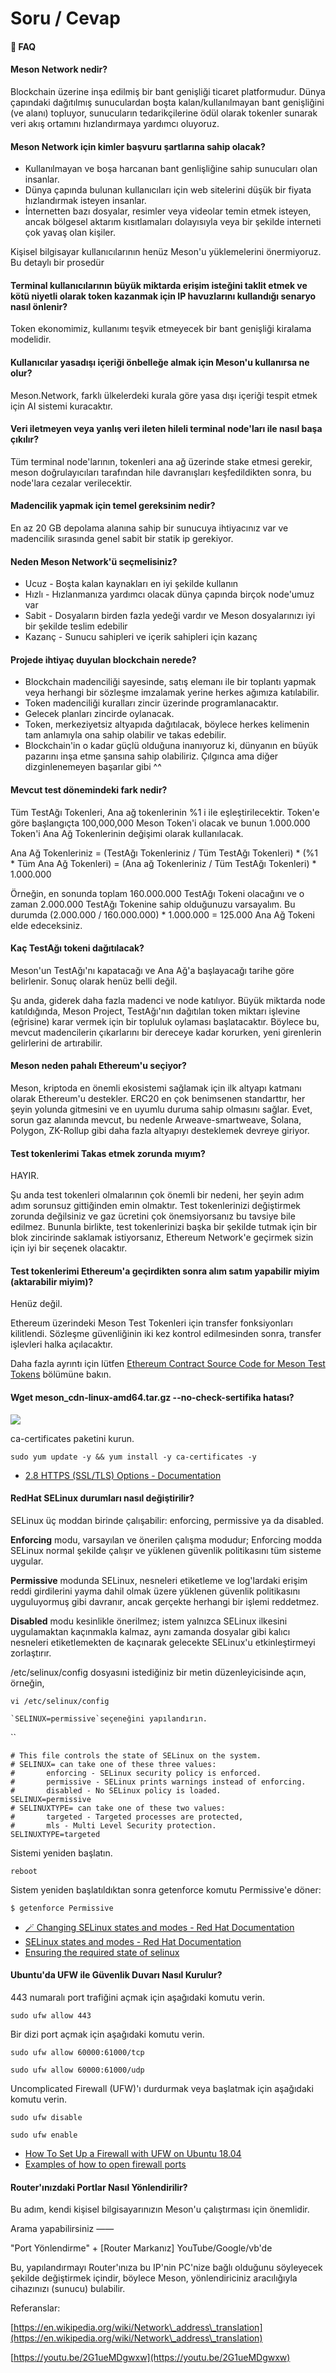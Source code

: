 # Soru / Cevap

#### 🌱 FAQ

#### Meson Network nedir?

Blockchain üzerine inşa edilmiş bir bant genişliği ticaret platformudur. Dünya çapındaki dağıtılmış sunuculardan boşta kalan/kullanılmayan bant genişliğini (ve alanı) topluyor, sunucuların tedarikçilerine ödül olarak tokenler sunarak veri akış ortamını hızlandırmaya yardımcı oluyoruz.

#### Meson Network için kimler başvuru şartlarına sahip olacak?

* Kullanılmayan ve boşa harcanan bant genlişliğine sahip sunucuları olan insanlar.
* Dünya çapında bulunan kullanıcıları için web sitelerini düşük bir fiyata hızlandırmak isteyen insanlar.
* İnternetten bazı dosyalar, resimler veya videolar temin etmek isteyen, ancak bölgesel aktarım kısıtlamaları dolayısıyla veya bir şekilde interneti çok yavaş olan kişiler.

Kişisel bilgisayar kullanıcılarının henüz Meson'u yüklemelerini önermiyoruz. Bu detaylı bir prosedür

#### Terminal kullanıcılarının büyük miktarda erişim isteğini taklit etmek ve kötü niyetli olarak token kazanmak için IP havuzlarını kullandığı senaryo nasıl önlenir?

Token ekonomimiz, kullanımı teşvik etmeyecek bir bant genişliği kiralama modelidir.

#### Kullanıcılar yasadışı içeriği önbelleğe almak için Meson'u kullanırsa ne olur?

Meson.Network, farklı ülkelerdeki kurala göre yasa dışı içeriği tespit etmek için AI sistemi kuracaktır.

#### Veri iletmeyen veya yanlış veri ileten hileli terminal node'ları ile nasıl başa çıkılır?

Tüm terminal node'larının, tokenleri ana ağ üzerinde stake etmesi gerekir, meson doğrulayıcıları tarafından hile davranışları keşfedildikten sonra, bu node'lara cezalar verilecektir.

#### Madencilik yapmak için temel gereksinim nedir?

En az 20 GB depolama alanına sahip bir sunucuya ihtiyacınız var ve madencilik sırasında genel sabit bir statik ip gerekiyor.

#### Neden Meson Network'ü seçmelisiniz?

* Ucuz - Boşta kalan kaynakları en iyi şekilde kullanın
* Hızlı - Hızlanmanıza yardımcı olacak dünya çapında birçok node'umuz var
* Sabit - Dosyaların birden fazla yedeği vardır ve Meson dosyalarınızı iyi bir şekilde teslim edebilir
* Kazanç - Sunucu sahipleri ve içerik sahipleri için kazanç

#### Projede ihtiyaç duyulan blockchain nerede?

* Blockchain madenciliği sayesinde, satış elemanı ile bir toplantı yapmak veya herhangi bir sözleşme imzalamak yerine herkes ağımıza katılabilir.
* Token madenciliği kuralları zincir üzerinde programlanacaktır.
* Gelecek planları zincirde oylanacak.
* Token, merkeziyetsiz altyapıda dağıtılacak, böylece herkes kelimenin tam anlamıyla ona sahip olabilir ve takas edebilir.
* Blockchain'in o kadar güçlü olduğuna inanıyoruz ki, dünyanın en büyük pazarını inşa etme şansına sahip olabiliriz. Çılgınca ama diğer dizginlenemeyen başarılar gibi ^^

#### Mevcut test dönemindeki fark nedir?

Tüm TestAğı Tokenleri, Ana ağ tokenlerinin %1 i ile eşleştirilecektir. Token'e göre başlangıçta 100,000,000 Meson Token'i olacak ve bunun 1.000.000 Token'i Ana Ağ Tokenlerinin değişimi olarak kullanılacak.

Ana Ağ Tokenleriniz = (TestAğı Tokenleriniz / Tüm TestAğı Tokenleri) \* (%1 \* Tüm Ana Ağ Tokenleri) = (Ana ağ Tokenleriniz / Tüm TestAğı Tokenleri) \* 1.000.000

Örneğin, en sonunda toplam 160.000.000 TestAğı Tokeni olacağını ve o zaman 2.000.000 TestAğı Tokenine sahip olduğunuzu varsayalım. Bu durumda (2.000.000 / 160.000.000) \* 1.000.000 = 125.000 Ana Ağ Tokeni elde edeceksiniz.

#### Kaç TestAğı tokeni dağıtılacak?

Meson'un TestAğı'nı kapatacağı ve Ana Ağ'a başlayacağı tarihe göre belirlenir. Sonuç olarak henüz belli değil.

Şu anda, giderek daha fazla madenci ve node katılıyor. Büyük miktarda node katıldığında, Meson Project, TestAğı'nın dağıtılan token miktarı işlevine (eğrisine) karar vermek için bir topluluk oylaması başlatacaktır. Böylece bu, mevcut madencilerin çıkarlarını bir dereceye kadar korurken, yeni girenlerin gelirlerini de artırabilir.

#### Meson neden pahalı Ethereum'u seçiyor?

Meson, kriptoda en önemli ekosistemi sağlamak için ilk altyapı katmanı olarak Ethereum'u destekler. ERC20 en çok benimsenen standarttır, her şeyin yolunda gitmesini ve en uyumlu duruma sahip olmasını sağlar. Evet, sorun gaz alanında mevcut, bu nedenle Arweave-smartweave, Solana, Polygon, ZK-Rollup gibi daha fazla altyapıyı desteklemek devreye giriyor.

#### Test tokenlerimi Takas etmek zorunda mıyım?

HAYIR.

Şu anda test tokenleri olmalarının çok önemli bir nedeni, her şeyin adım adım sorunsuz gittiğinden emin olmaktır. Test tokenlerinizi değiştirmek zorunda değilsiniz ve gaz ücretini çok önemsiyorsanız bu tavsiye bile edilmez. Bununla birlikte, test tokenlerinizi başka bir şekilde tutmak için bir blok zincirinde saklamak istiyorsanız, Ethereum Network'e geçirmek sizin için iyi bir seçenek olacaktır.

#### Test tokenlerimi Ethereum'a geçirdikten sonra alım satım yapabilir miyim (aktarabilir miyim)?

Henüz değil.

Ethereum üzerindeki Meson Test Tokenleri için transfer fonksiyonları kilitlendi. Sözleşme güvenliğinin iki kez kontrol edilmesinden sonra, transfer işlevleri halka açılacaktır.

Daha fazla ayrıntı için lütfen [Ethereum Contract Source Code for Meson Test Tokens](https://etherscan.io/address/0x318b13467537f58890002847fe71eb2a74b6a5a5#code) bölümüne bakın.

#### Wget meson\_cdn-linux-amd64.tar.gz --no-check-sertifika hatası?

![](https://docs.meson.network/assets/wget-error.b6fa20cf.png)

ca-certificates paketini kurun.

`sudo yum update -y && yum install -y ca-certificates -y`

* [2.8 HTTPS (SSL/TLS) Options - Documentation](https://www.gnu.org/software/wget/manual/html\_node/HTTPS-\_0028SSL\_002fTLS\_0029-Options.html)

#### RedHat SELinux durumları nasıl değiştirilir?

SELinux üç moddan birinde çalışabilir: enforcing, permissive ya da disabled.

**Enforcing** modu, varsayılan ve önerilen çalışma modudur; Enforcing modda SELinux normal şekilde çalışır ve yüklenen güvenlik politikasını tüm sisteme uygular.

**Permissive** modunda SELinux, nesneleri etiketleme ve log'lardaki erişim reddi girdilerini yayma dahil olmak üzere yüklenen güvenlik politikasını uyguluyormuş gibi davranır, ancak gerçekte herhangi bir işlemi reddetmez.

**Disabled** modu kesinlikle önerilmez; istem yalnızca SELinux ilkesini uygulamaktan kaçınmakla kalmaz, aynı zamanda dosyalar gibi kalıcı nesneleri etiketlemekten de kaçınarak gelecekte SELinux'u etkinleştirmeyi zorlaştırır.

&#x20;/etc/selinux/config dosyasıni istediğiniz bir metin düzenleyicisinde açın, örneğin,

`vi /etc/selinux/config`

```
`SELINUX=permissive`seçeneğini yapılandırın.
```

``

```
# This file controls the state of SELinux on the system.
# SELINUX= can take one of these three values:
#       enforcing - SELinux security policy is enforced.
#       permissive - SELinux prints warnings instead of enforcing.
#       disabled - No SELinux policy is loaded.
SELINUX=permissive
# SELINUXTYPE= can take one of these two values:
#       targeted - Targeted processes are protected,
#       mls - Multi Level Security protection.
SELINUXTYPE=targeted

```

Sistemi yeniden başlatın.

`reboot`

Sistem yeniden başlatıldıktan sonra getenforce komutu Permissive'e döner:

`$ getenforce Permissive`

* [🪄 Changing SELinux states and modes - Red Hat Documentation](https://access.redhat.com/documentation/en-us/red\_hat\_enterprise\_linux/8/html/using\_selinux/changing-selinux-states-and-modes\_using-selinux)
* [SELinux states and modes - Red Hat Documentation](https://access.redhat.com/documentation/en-us/red\_hat\_enterprise\_linux/8/html/using\_selinux/getting-started-with-selinux\_using-selinux)
* [Ensuring the required state of selinux](https://access.redhat.com/documentation/en-us/red\_hat\_enterprise\_linux/8/html/configuring\_basic\_system\_settings/assembly\_configuring-system-security\_configuring-basic-system-settings#proc\_ensuring-the-required-state-of-selinux\_assembly\_configuring-system-security)

#### Ubuntu'da UFW ile Güvenlik Duvarı Nasıl Kurulur?

443 numaralı port trafiğini açmak için aşağıdaki komutu verin.

`sudo ufw allow 443`

Bir dizi port açmak için aşağıdaki komutu verin.

`sudo ufw allow 60000:61000/tcp`&#x20;

`sudo ufw allow 60000:61000/udp`

Uncomplicated Firewall (UFW)'ı durdurmak veya başlatmak için aşağıdaki komutu verin.

`sudo ufw disable`

`sudo ufw enable`

* [How To Set Up a Firewall with UFW on Ubuntu 18.04](https://www.digitalocean.com/community/tutorials/how-to-set-up-a-firewall-with-ufw-on-ubuntu-18-04)
* [Examples of how to open firewall ports](https://www.ibm.com/docs/es/spectrum-scale/5.1.0?topic=firewall-examples-how-open-ports)

#### Router'ınızdaki Portlar Nasıl Yönlendirilir?

Bu adım, kendi kişisel bilgisayarınızın Meson'u çalıştırması için önemlidir.

Arama yapabilirsiniz ——

"Port Yönlendirme" + \[Router Markanız] YouTube/Google/vb'de

Bu, yapılandırmayı Router'ınıza bu IP'nin PC'nize bağlı olduğunu söyleyecek şekilde değiştirmek içindir, böylece Meson, yönlendiriciniz aracılığıyla cihazınızı (sunucu) bulabilir.

Referanslar:

[https://en.wikipedia.org/wiki/Network\_address\_translation](https://en.wikipedia.org/wiki/Network\_address\_translation)

[https://youtu.be/2G1ueMDgwxw](https://youtu.be/2G1ueMDgwxw)
